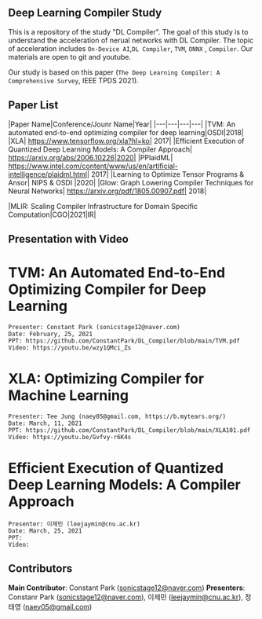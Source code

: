## Deep Learning Compiler Study
This is a repository of the study "DL Compiler". The goal of this study is to understand the acceleration of nerual networks with DL Compiler. The topic of acceleration includes `On-Device AI`,`DL Compiler`, `TVM`, `ONNX` , `Compiler`. Our materials are open to git and youtube. 


Our study is based on this paper (`The Deep Learning Compiler: A Comprehensive Survey`, IEEE TPDS 2021).
## Paper List
|Paper Name|Conference/Jounr Name|Year|
|---|---|---|---|
|TVM: An automated end-to-end optimizing compiler for deep learning|OSDI|2018|
|XLA| https://www.tensorflow.org/xla?hl=ko| 2017|
|Efficient Execution of Quantized Deep Learning Models: A Compiler Approach| https://arxiv.org/abs/2006.10226|2020|
|PPlaidML| https://www.intel.com/content/www/us/en/artificial-intelligence/plaidml.html| 2017|
|Learning to Optimize Tensor Programs & Ansor| NIPS & OSDI |2020|
|Glow: Graph Lowering Compiler Techniques for Neural Networks| https://arxiv.org/pdf/1805.00907.pdf| 2018|


|MLIR: Scaling Compiler Infrastructure for Domain Specific Computation|CGO|2021|IR|

## Presentation with Video
# TVM: An Automated End-to-End Optimizing Compiler for Deep Learning
	Presenter: Constant Park (sonicstage12@naver.com)
	Date: February, 25, 2021
	PPT: https://github.com/ConstantPark/DL_Compiler/blob/main/TVM.pdf
	Video: https://youtu.be/wzy1QMci_Zs

# XLA: Optimizing Compiler for Machine Learning
	Presenter: Tee Jung (naey05@gmail.com, https://b.mytears.org/)
	Date: March, 11, 2021
	PPT: https://github.com/ConstantPark/DL_Compiler/blob/main/XLA101.pdf
	Video: https://youtu.be/Gvfvy-r6K4s

# Efficient Execution of Quantized Deep Learning Models: A Compiler Approach
	Presenter: 이제민 (leejaymin@cnu.ac.kr)
	Date: March, 25, 2021
	PPT: 
	Video: 
	
## Contributors
**Main Contributor**: Constant Park (sonicstage12@naver.com)
**Presenters**: Constanr Park (sonicstage12@naver.com), 이제민 (leejaymin@cnu.ac.kr), 정태영 (naey05@gmail.com)

